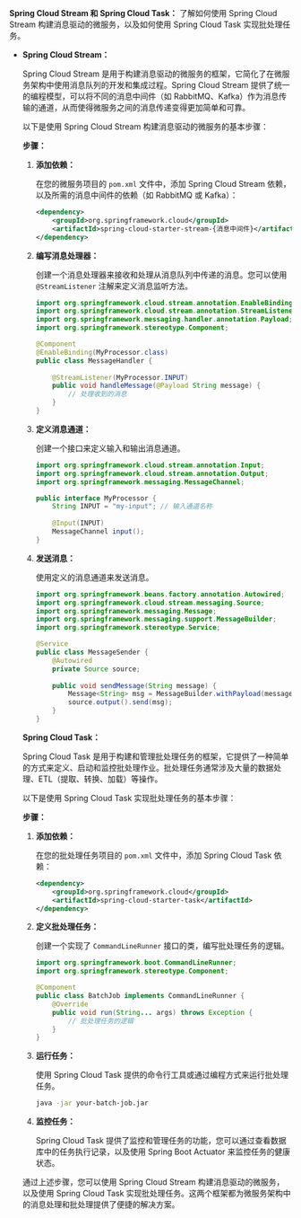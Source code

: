 **Spring Cloud Stream 和 Spring Cloud Task：** 了解如何使用 Spring Cloud Stream 构建消息驱动的微服务，以及如何使用 Spring Cloud Task 实现批处理任务。

- **Spring Cloud Stream：**

  Spring Cloud Stream 是用于构建消息驱动的微服务的框架，它简化了在微服务架构中使用消息队列的开发和集成过程。Spring Cloud Stream 提供了统一的编程模型，可以将不同的消息中间件（如 RabbitMQ、Kafka）作为消息传输的通道，从而使得微服务之间的消息传递变得更加简单和可靠。

  以下是使用 Spring Cloud Stream 构建消息驱动的微服务的基本步骤：

  **步骤：**

  1. **添加依赖：**

     在您的微服务项目的 `pom.xml` 文件中，添加 Spring Cloud Stream 依赖，以及所需的消息中间件的依赖（如 RabbitMQ 或 Kafka）：

     ```xml
     <dependency>
         <groupId>org.springframework.cloud</groupId>
         <artifactId>spring-cloud-starter-stream-{消息中间件}</artifactId>
     </dependency>
     ```

  2. **编写消息处理器：**

     创建一个消息处理器来接收和处理从消息队列中传递的消息。您可以使用 `@StreamListener` 注解来定义消息监听方法。

     ```java
     import org.springframework.cloud.stream.annotation.EnableBinding;
     import org.springframework.cloud.stream.annotation.StreamListener;
     import org.springframework.messaging.handler.annotation.Payload;
     import org.springframework.stereotype.Component;
     
     @Component
     @EnableBinding(MyProcessor.class)
     public class MessageHandler {
         
         @StreamListener(MyProcessor.INPUT)
         public void handleMessage(@Payload String message) {
             // 处理收到的消息
         }
     }
     ```

  3. **定义消息通道：**

     创建一个接口来定义输入和输出消息通道。

     ```java
     import org.springframework.cloud.stream.annotation.Input;
     import org.springframework.cloud.stream.annotation.Output;
     import org.springframework.messaging.MessageChannel;
     
     public interface MyProcessor {
         String INPUT = "my-input"; // 输入通道名称
         
         @Input(INPUT)
         MessageChannel input();
     }
     ```

  4. **发送消息：**

     使用定义的消息通道来发送消息。

     ```java
     import org.springframework.beans.factory.annotation.Autowired;
     import org.springframework.cloud.stream.messaging.Source;
     import org.springframework.messaging.Message;
     import org.springframework.messaging.support.MessageBuilder;
     import org.springframework.stereotype.Service;
     
     @Service
     public class MessageSender {
         @Autowired
         private Source source;
         
         public void sendMessage(String message) {
             Message<String> msg = MessageBuilder.withPayload(message).build();
             source.output().send(msg);
         }
     }
     ```

  **Spring Cloud Task：**

  Spring Cloud Task 是用于构建和管理批处理任务的框架，它提供了一种简单的方式来定义、启动和监控批处理作业。批处理任务通常涉及大量的数据处理、ETL（提取、转换、加载）等操作。

  以下是使用 Spring Cloud Task 实现批处理任务的基本步骤：

  **步骤：**

  1. **添加依赖：**

     在您的批处理任务项目的 `pom.xml` 文件中，添加 Spring Cloud Task 依赖：

     ```xml
     <dependency>
         <groupId>org.springframework.cloud</groupId>
         <artifactId>spring-cloud-starter-task</artifactId>
     </dependency>
     ```

  2. **定义批处理任务：**

     创建一个实现了 `CommandLineRunner` 接口的类，编写批处理任务的逻辑。

     ```java
     import org.springframework.boot.CommandLineRunner;
     import org.springframework.stereotype.Component;
     
     @Component
     public class BatchJob implements CommandLineRunner {
         @Override
         public void run(String... args) throws Exception {
             // 批处理任务的逻辑
         }
     }
     ```

  3. **运行任务：**

     使用 Spring Cloud Task 提供的命令行工具或通过编程方式来运行批处理任务。

     ```bash
     java -jar your-batch-job.jar
     ```

  4. **监控任务：**

     Spring Cloud Task 提供了监控和管理任务的功能，您可以通过查看数据库中的任务执行记录，以及使用 Spring Boot Actuator 来监控任务的健康状态。

  通过上述步骤，您可以使用 Spring Cloud Stream 构建消息驱动的微服务，以及使用 Spring Cloud Task 实现批处理任务。这两个框架都为微服务架构中的消息处理和批处理提供了便捷的解决方案。